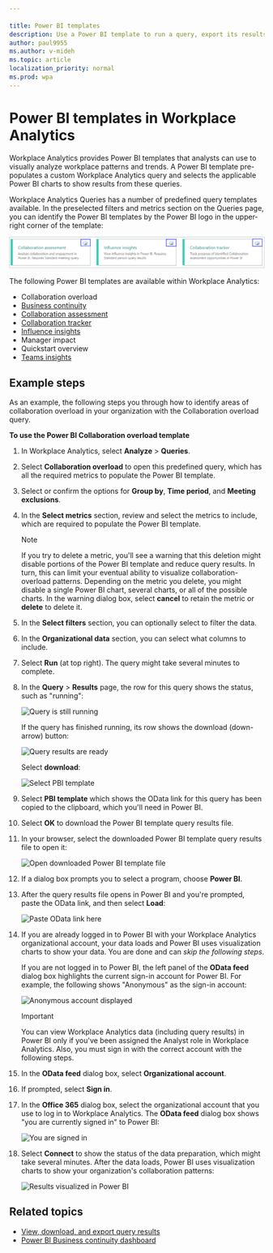 ```yaml
---

title: Power BI templates
description: Use a Power BI template to run a query, export its results, and visualize them in Power BI
author: paul9955
ms.author: v-mideh
ms.topic: article
localization_priority: normal 
ms.prod: wpa
---
```


# Power BI templates in Workplace Analytics

Workplace Analytics provides Power BI templates that analysts can use to visually analyze workplace patterns and trends. A Power BI template pre-populates a custom Workplace Analytics query and selects the applicable Power BI charts to show results from these queries.

Workplace Analytics Queries has a number of predefined query templates available. In the preselected filters and metrics section on the Queries page, you can identify the Power BI templates by the Power BI logo in the upper-right corner of the template:

   ![Power BI logo in query cards](../Images/WpA/tutorials/pbi-cards.png)

The following Power BI templates are available within Workplace Analytics:

* Collaboration overload
* [Business continuity](../tutorials/power-bi-bc.md)
* [Collaboration assessment](../tutorials/power-bi-collab-assess.md)
* [Collaboration tracker](../tutorials/power-bi-collab-track.md)
* [Influence insights](../tutorials/pbi-influence-db.md)
* Manager impact
* Quickstart overview
* [Teams insights](../tutorials/power-bi-teams.md)

## Example steps

As an example, the following steps you through how to identify areas of collaboration overload in your organization with the Collaboration overload query.

**To use the Power BI Collaboration overload template**

1. In Workplace Analytics, select **Analyze** > **Queries**.
2. Select **Collaboration overload** to open this predefined query, which has all the required metrics to populate the Power BI template.
3. Select or confirm the options for **Group by**, **Time period**, and **Meeting exclusions**.
4. In the **Select metrics** section, review and select the metrics to include, which are required to populate the Power BI template.

   > [!Note]
   > If you try to delete a metric, you'll see a warning that this deletion might disable portions of the Power BI template and reduce query results. In turn, this can limit your eventual ability to visualize collaboration-overload patterns. Depending on the metric you delete, you might disable a single Power BI chart, several charts, or all of the possible charts. In the warning dialog box, select **cancel** to retain the metric or **delete** to delete it.

5. In the **Select filters** section, you can optionally select to filter the data.
6. In the **Organizational data** section, you can select what columns to include.
7. Select **Run** (at top right). The query might take several minutes to complete.
8. In the **Query** > **Results** page, the row for this query shows the status, such as "running":

   ![Query is still running](../Images/WpA/tutorials/query-running.png)

   If the query has finished running, its row shows the download (down-arrow) button:

   ![Query results are ready](../Images/WpA/tutorials/query-results-done.png)

    Select **download**:

   ![Select PBI template](../Images/WpA/tutorials/pbi-templates-03.png)

9. Select **PBI template** which shows the OData link for this query has been copied to the clipboard, which you'll need in Power BI.
10. Select **OK** to download the Power BI template query results file.
11. In your browser, select the downloaded Power BI template query results file to open it:

    ![Open downloaded Power BI template file](../Images/WpA/tutorials/pbi-templates-05.png)

11. If a dialog box prompts you to select a program, choose **Power BI**.
12. After the query results file opens in Power BI and you're prompted, paste the OData link, and then select **Load**:

    ![Paste OData link here](../Images/WpA/tutorials/pbi-templates-07.png)

13. If you are already logged in to Power BI with your Workplace Analytics organizational account, your data loads and Power BI uses visualization charts to show your data. You are done and can _skip the following steps_.

    If you are not logged in to Power BI, the left panel of the **OData feed** dialog box highlights the current sign-in account for Power BI. For example, the following shows "Anonymous" as the sign-in account:

    ![Anonymous account displayed](../Images/WpA/tutorials/anon-access-to-pbi.png)

    > [!Important]
    > You can view Workplace Analytics data (including query results) in Power BI only if you've been assigned the Analyst role in Workplace Analytics. Also, you must sign in with the correct account with the following steps.

14. In the **OData feed** dialog box, select **Organizational account**.
15. If prompted, select **Sign in**.
16. In the **Office 365** dialog box, select the organizational account that you use to log in to Workplace Analytics. The **OData feed** dialog box shows "you are currently signed in" to Power BI:

    ![You are signed in](../Images/WpA/tutorials/you-are-signed-in.png)

17. Select **Connect** to show the status of the data preparation, which might take several minutes. After the data loads, Power BI uses visualization charts to show your organization's collaboration patterns:

    ![Results visualized in Power BI](../Images/WpA/tutorials/pbi-templates-08a.png)

## Related topics

* [View, download, and export query results](../use/view-download-and-export-query-results.md)
* [Power BI Business continuity dashboard](../tutorials/power-bi-bc.md)
